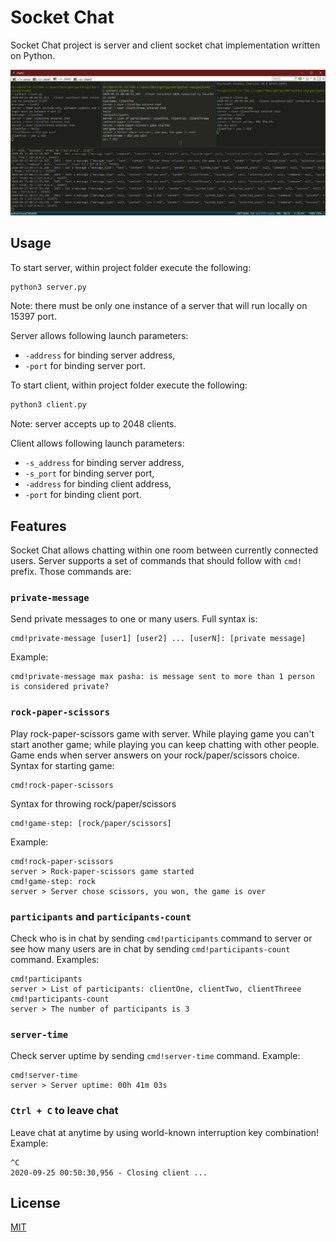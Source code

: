# Socket Chat

Socket Chat project is server and client socket chat implementation written on Python.

![Socket Chat Preview](.\public\socket-chat-preview.png)

## Usage

To start server, within project folder execute the following:

```bash
python3 server.py
```
Note: there must be only one instance of a server that will run locally on 15397 port.

Server allows following launch parameters: 
* `-address` for binding server address, 
* `-port` for binding server port.

To start client, within project folder execute the following:
```bash
python3 client.py
```
Note: server accepts up to 2048 clients.

Client allows following launch parameters: 
* `-s_address` for binding server address,
* `-s_port` for binding server port,
* `-address` for binding client address,
* `-port` for binding client port.

## Features
Socket Chat allows chatting within one room between currently connected users. 
Server supports a set of commands that should follow with `cmd!` prefix. Those commands are:

### `private-message` 
Send private messages to one or many users. Full syntax is: 
```
cmd!private-message [user1] [user2] ... [userN]: [private message]
```
Example:
```
cmd!private-message max pasha: is message sent to more than 1 person is considered private?
```

### `rock-paper-scissors`
Play rock-paper-scissors game with server. While playing game you can't start another game; 
while playing you can keep chatting with other people. Game ends when server answers on your rock/paper/scissors choice.
Syntax for starting game:
```
cmd!rock-paper-scissors 
```
Syntax for throwing rock/paper/scissors
```
cmd!game-step: [rock/paper/scissors]
```
Example:
```
cmd!rock-paper-scissors
server > Rock-paper-scissors game started
cmd!game-step: rock
server > Server chose scissors, you won, the game is over
```

### `participants` and `participants-count`
Check who is in chat by sending `cmd!participants` command to server or see how many users are in chat by sending
`cmd!participants-count` command. Examples:
```
cmd!participants
server > List of participants: clientOne, clientTwo, clientThreee
cmd!participants-count
server > The number of participants is 3
```

### `server-time`
Check server uptime by sending `cmd!server-time` command. Example:
```
cmd!server-time
server > Server uptime: 00h 41m 03s
```

### `Ctrl + C` to leave chat
Leave chat at anytime by using world-known interruption key combination!
Example:
```
^C
2020-09-25 00:50:30,956 - Closing client ...
```

## License
[MIT](https://choosealicense.com/licenses/mit/)